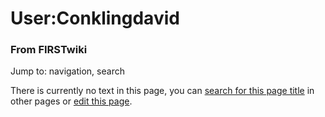

# User:Conklingdavid

### From FIRSTwiki

Jump to: navigation, search

There is currently no text in this page, you can [search for this page
title](/index.php/Special:Search/Conklingdavid "Special:Search/Conklingdavid"
) in other pages or [edit this
page](http://www.firstwiki.net/index.php?title=User:Conklingdavid&action=edit
"http://www.firstwiki.net/index.php?title=User:Conklingdavid&action=edit" ).

